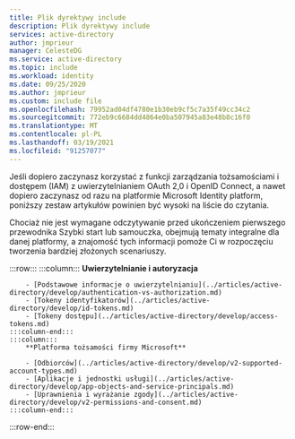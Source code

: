 ```yaml
---
title: Plik dyrektywy include
description: Plik dyrektywy include
services: active-directory
author: jmprieur
manager: CelesteDG
ms.service: active-directory
ms.topic: include
ms.workload: identity
ms.date: 09/25/2020
ms.author: jmprieur
ms.custom: include file
ms.openlocfilehash: 79952ad04df4780e1b30eb9cf5c7a35f49cc34c2
ms.sourcegitcommit: 772eb9c6684dd4864e0ba507945a83e48b8c16f0
ms.translationtype: MT
ms.contentlocale: pl-PL
ms.lasthandoff: 03/19/2021
ms.locfileid: "91257077"
---
```

Jeśli dopiero zaczynasz korzystać z funkcji zarządzania tożsamościami i dostępem (IAM) z uwierzytelnianiem OAuth 2,0 i OpenID Connect, a nawet dopiero zaczynasz od razu na platformie Microsoft Identity platform, poniższy zestaw artykułów powinien być wysoki na liście do czytania.

Chociaż nie jest wymagane odczytywanie przed ukończeniem pierwszego przewodnika Szybki start lub samouczka, obejmują tematy integralne dla danej platformy, a znajomość tych informacji pomoże Ci w rozpoczęciu tworzenia bardziej złożonych scenariuszy.

:::row:::
    :::column:::
        **Uwierzytelnianie i autoryzacja**

        - [Podstawowe informacje o uwierzytelnianiu](../articles/active-directory/develop/authentication-vs-authorization.md)
        - [Tokeny identyfikatorów](../articles/active-directory/develop/id-tokens.md)
        - [Tokeny dostępu](../articles/active-directory/develop/access-tokens.md)
    :::column-end:::
    :::column:::
        **Platforma tożsamości firmy Microsoft**

        - [Odbiorców](../articles/active-directory/develop/v2-supported-account-types.md)
        - [Aplikacje i jednostki usługi](../articles/active-directory/develop/app-objects-and-service-principals.md)
        - [Uprawnienia i wyrażanie zgody](../articles/active-directory/develop/v2-permissions-and-consent.md)
    :::column-end:::
:::row-end:::
